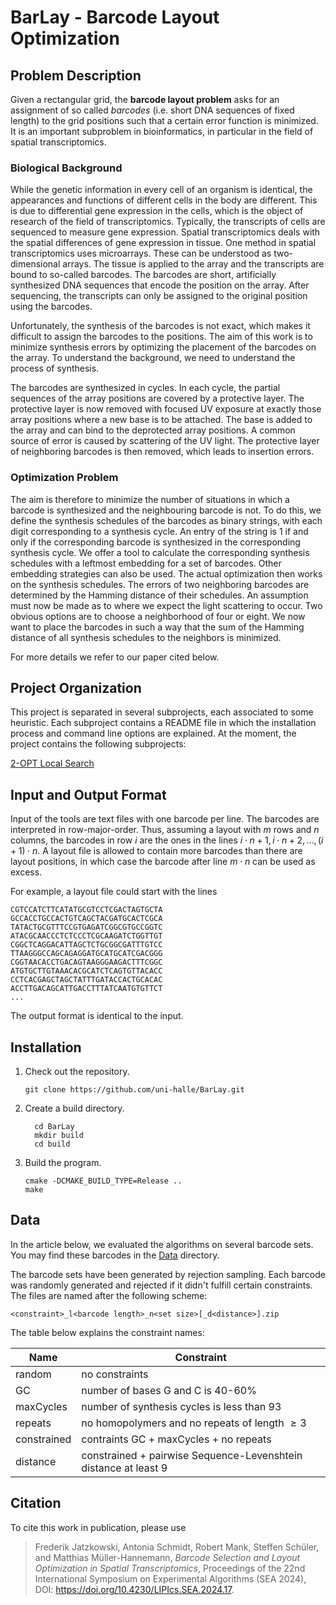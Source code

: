 # BarLay - Barcode Layout Optimization

## Problem Description

Given a rectangular grid, the **barcode layout problem** asks for an assignment of so called _barcodes_ (i.e. short DNA sequences of fixed length) to the grid positions such that a certain error function is minimized. It is an important subproblem in bioinformatics, in particular in the field of spatial transcriptomics.

### Biological Background

While the genetic information in every cell of an organism is identical, the appearances and functions of different cells in the body are different. This is due to differential gene expression in the cells, which is the object of research of the field of transcriptomics. Typically, the transcripts of cells are sequenced to measure gene expression. Spatial transcriptomics deals with the spatial differences of gene expression in tissue. One method in spatial transcriptomics uses microarrays. These can be understood as two-dimensional arrays. The tissue is applied to the array and the transcripts are bound to so-called barcodes. The barcodes are short, artificially synthesized DNA sequences that encode the position on the array. After sequencing, the transcripts can only be assigned to the original position using the barcodes.

Unfortunately, the synthesis of the barcodes is not exact, which makes it difficult to assign the barcodes to the positions. The aim of this work is to minimize synthesis errors by optimizing the placement of the barcodes on the array. To understand the background, we need to understand the process of synthesis.

The barcodes are synthesized in cycles. In each cycle, the partial sequences of the array positions are covered by a protective layer. The protective layer is now removed with focused UV exposure at exactly those array positions where a new base is to be attached. The base is added to the array and can bind to the deprotected array positions. A common source of error is caused by scattering of the UV light. The protective layer of neighboring barcodes is then removed, which leads to insertion errors.

### Optimization Problem

The aim is therefore to minimize the number of situations in which a barcode is synthesized and the neighbouring barcode is not. To do this, we define the synthesis schedules of the barcodes as binary strings, with each digit corresponding to a synthesis cycle. An entry of the string is 1 if and only if the corresponding barcode is synthesized in the corresponding synthesis cycle. We offer a tool to calculate the corresponding synthesis schedules with a leftmost embedding for a set of barcodes. Other embedding strategies can also be used. The actual optimization then works on the synthesis schedules. The errors of two neighboring barcodes are determined by the Hamming distance of their schedules. An assumption must now be made as to where we expect the light scattering to occur. Two obvious options are to choose a neighborhood of four or eight. We now want to place the barcodes in such a way that the sum of the Hamming distance of all synthesis schedules to the neighbors is minimized.

For more details we refer to our paper cited below.

## Project Organization

This project is separated in several subprojects, each associated to some heuristic. Each subproject contains a README file in which the installation process and command line options are explained. At the moment, the project contains the following subprojects:

[2-OPT Local Search](https://github.com/uni-halle/BarLay/tree/main/2-OPT)

## Input and Output Format

Input of the tools are text files with one barcode per line. The barcodes are interpreted in row-major-order. Thus, assuming a layout with $`m`$ rows and $`n`$ columns, the barcodes in row $`i`$ are the ones in the lines $`i\cdot n + 1, i\cdot n + 2, ..., (i+1)\cdot n`$. A layout file is allowed to contain more barcodes than there are layout positions, in which case the barcode after line $`m\cdot n`$ can be used as excess.

For example, a layout file could start with the lines

    CGTCCATCTTCATATGCGTCCTCGACTAGTGCTA
    GCCACCTGCCACTGTCAGCTACGATGCACTCGCA
    TATACTGCGTTTCCGTGAGATCGGCGTGCCGGTC
    ATACGCAACCCTCTCCCTCGCAAGATCTGGTTGT
    CGGCTCAGGACATTAGCTCTGCGGCGATTTGTCC
    TTAAGGGCCAGCAGAGGATGCATGCATCGACGGG
    CGGTAACACCTGACAGTAAGGGAAGACTTTCGGC
    ATGTGCTTGTAAACACGCATCTCAGTGTTACACC
    CCTCACGAGCTAGCTATTTGATACCACTGCACAC
    ACCTTGACAGCATTGACCTTTATCAATGTGTTCT
    ...

The output format is identical to the input. 

## Installation

1. Check out the repository.

   ````
   git clone https://github.com/uni-halle/BarLay.git
   ````

2. Create a build directory.

   ````
     cd BarLay
     mkdir build
     cd build
   ````
   
3. Build the program.

   ````
   cmake -DCMAKE_BUILD_TYPE=Release ..
   make
   ````
## Data

In the article below, we evaluated the algorithms on several barcode sets. You may find these barcodes in the [Data](https://github.com/uni-halle/BarLay/tree/main/data) directory. 

The barcode sets have been generated by rejection sampling. Each barcode was randomly generated and rejected if it didn't fulfill certain constraints. The files are named after the following scheme: 


    <constraint>_l<barcode length>_n<set size>[_d<distance>].zip


The table below explains the constraint names:

| Name        | Constraint                                                       |
|-------------|------------------------------------------------------------------|
| random      | no constraints                                                   |
| GC          | number of bases G and C is 40-60%                                |
| maxCycles   | number of synthesis cycles is less than 93                       |
| repeats     | no homopolymers and no repeats of length $\geq3$                 |
| constrained | contraints GC + maxCycles + no repeats                           |
| distance    | constrained + pairwise Sequence-Levenshtein distance at least 9  |

## Citation

To cite this work in publication, please use
> Frederik Jatzkowski, Antonia Schmidt, Robert Mank, Steffen Schüler, and Matthias Müller-Hannemann,
> _Barcode Selection and Layout Optimization in Spatial Transcriptomics_,
> Proceedings of the 22nd International Symposium on Experimental Algorithms (SEA 2024), DOI: https://doi.org/10.4230/LIPIcs.SEA.2024.17.
